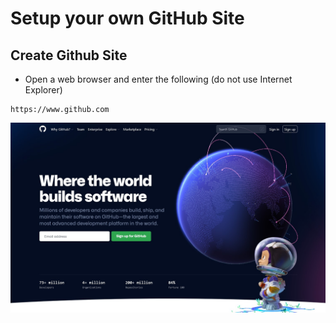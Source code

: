 # Setup your own GitHub Site

## Create Github Site 

- Open a web browser and enter the following (do not use Internet Explorer) 
```
https://www.github.com
```
![GitHub Signup page](./pics/git01.jpg)
